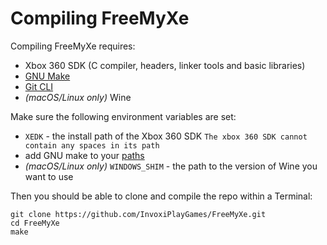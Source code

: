 # Compiling FreeMyXe

Compiling FreeMyXe requires:

* Xbox 360 SDK (C compiler, headers, linker tools and basic libraries)
* [GNU Make](https://sourceforge.net/projects/gnuwin32/files/latest/download)
* [Git CLI](https://git-scm.com/downloads)
* *(macOS/Linux only)* Wine

Make sure the following environment variables are set:

* `XEDK` - the install path of the Xbox 360 SDK `The xbox 360 SDK cannot contain any spaces in its path`
* add GNU make to your [paths](https://leangaurav.medium.com/how-to-setup-install-gnu-make-on-windows-324480f1da69)
* *(macOS/Linux only)* `WINDOWS_SHIM` - the path to the version of Wine
  you want to use

Then you should be able to clone and compile the repo within a Terminal:
```
git clone https://github.com/InvoxiPlayGames/FreeMyXe.git
cd FreeMyXe
make
```
